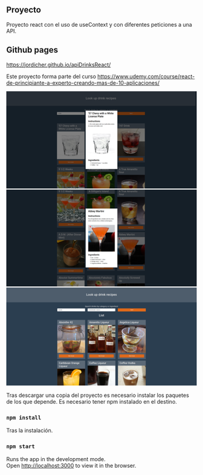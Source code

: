 ## Proyecto
Proyecto react con el uso de useContext y con diferentes peticiones a una API.

## Github pages
https://jordicher.github.io/apiDrinksReact/

Este proyecto forma parte del curso
https://www.udemy.com/course/react-de-principiante-a-experto-creando-mas-de-10-aplicaciones/


![Design preview](./img/img1.png)
![Design preview](./img/img2.png)
![Design preview](./img/img3.png)


Tras descargar una copia del proyecto es necesario instalar los paquetes de los que depende.
Es necesario tener npm instalado en el destino.

### `npm install`

Tras la instalación.
### `npm start`

Runs the app in the development mode.\
Open [http://localhost:3000](http://localhost:3000) to view it in the browser.
